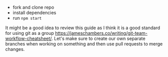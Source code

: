 - fork and clone repo
- install dependencies
- run `npm start`

It might be a good idea to review this guide as I think it is a good standard for using git as a group https://jameschambers.co/writing/git-team-workflow-cheatsheet/. Let's make sure to create our own separate branches when working on something and then use pull requests to merge changes.
